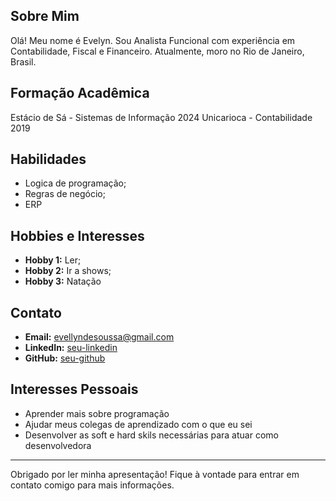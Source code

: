 ## Sobre Mim

Olá! Meu nome é Evelyn. Sou Analista Funcional com experiência em Contabilidade, Fiscal e Financeiro. Atualmente, moro no Rio de Janeiro, Brasil.

## Formação Acadêmica

Estácio de Sá - Sistemas de Informação 2024
Unicarioca - Contabilidade 2019


## Habilidades

- Logica de programação;
- Regras de negócio;
- ERP


## Hobbies e Interesses

- **Hobby 1:** Ler;
- **Hobby 2:** Ir a shows;
- **Hobby 3:** Natação

## Contato

- **Email:** evellyndesoussa@gmail.com
- **LinkedIn:** [seu-linkedin](https://www.linkedin.com/in/evelyndesousa)
- **GitHub:** [seu-github](https://github.com/oieva)

## Interesses Pessoais

- Aprender mais sobre programação
- Ajudar meus colegas de aprendizado com o que eu sei
- Desenvolver as soft e hard skils necessárias para atuar como desenvolvedora

---

Obrigado por ler minha apresentação! Fique à vontade para entrar em contato comigo para mais informações.

